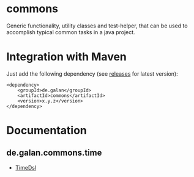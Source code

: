 # commons

Generic functionality, utility classes and test-helper, that can be used to accomplish typical common tasks in a java project.

# Integration with Maven
Just add the following dependency (see [releases](releases) for latest version):

    <dependency>
    	<groupId>de.galan</groupId>
    	<artifactId>commons</artifactId>
    	<version>x.y.z</version>
    </dependency>

# Documentation

## de.galan.commons.time
* [TimeDsl](documentation/TimeDsl.md)
